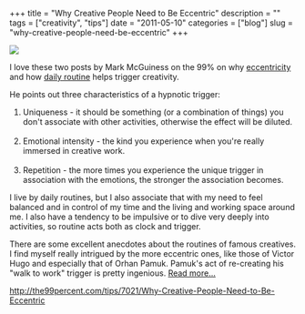 +++
title = "Why Creative People Need to Be Eccentric"
description = ""
tags = ["creativity", "tips"]
date = "2011-05-10"
categories = ["blog"]
slug = "why-creative-people-need-be-eccentric"
+++



  <div class="notebook-screenshot"><a href="http://the99percent.com/tips/7021/Why-Creative-People-Need-to-Be-Eccentric"><img src="//konigi.com/media/bluga/wt4dc94996a685e_large.jpg"/></a></div><p>I love these two posts by Mark McGuiness on the 99% on why <a href="http://the99percent.com/tips/7021/Why-Creative-People-Need-to-Be-Eccentric">eccentricity</a> and how <a href="http://the99percent.com/tips/7007/How-Mundane-Routines-Produce-Creative-Magic">daily routine</a> helps trigger creativity.</p>

<p>He points out three characteristics of a hypnotic trigger:<br />
<ol><li>Uniqueness - it should be something (or a combination of things) you don't associate with other activities, otherwise the effect will be diluted.</li><br />
<li>Emotional intensity - the kind you experience when you're really immersed in creative work.</li><br />
<li>Repetition - the more times you experience the unique trigger in association with the emotions, the stronger the association becomes.</li></ol></p>

<p>I live by daily routines, but I also associate that with my need to feel balanced and in control of my time and the living and working space around me. I also have a tendency to be impulsive or to dive very deeply into activities, so routine acts both as clock and trigger.</p>

<p>There are some excellent anecdotes about the routines of famous creatives. I find myself really intrigued by the more eccentric ones, like those of Victor Hugo and especially that of Orhan Pamuk. Pamuk's act of re-creating his &quot;walk to work&quot; trigger is pretty ingenious. <a href="http://the99percent.com/tips/7021/Why-Creative-People-Need-to-Be-Eccentric">Read more...</a></p>

    
  <a href="http://the99percent.com/tips/7021/Why-Creative-People-Need-to-Be-Eccentric">http://the99percent.com/tips/7021/Why-Creative-People-Need-to-Be-Eccentric</a>
